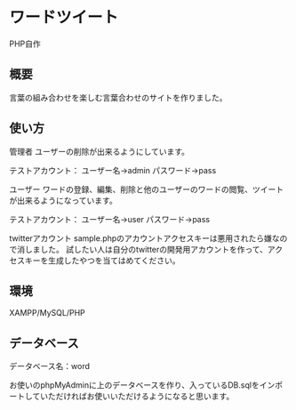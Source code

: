 # ワードツイート
PHP自作

## 概要
言葉の組み合わせを楽しむ言葉合わせのサイトを作りました。

## 使い方
管理者
ユーザーの削除が出来るようにしています。

テストアカウント：
ユーザー名→admin
パスワード→pass


ユーザー
ワードの登録、編集、削除と他のユーザーのワードの閲覧、ツイートが出来るようになっています。

テストアカウント：
ユーザー名→user
パスワード→pass

twitterアカウント
sample.phpのアカウントアクセスキーは悪用されたら嫌なので消しました。
試したい人は自分のtwitterの開発用アカウントを作って、アクセスキーを生成したやつを当てはめてください。

## 環境
XAMPP/MySQL/PHP

## データベース
データベース名：word

お使いのphpMyAdminに上のデータベースを作り、入っているDB.sqlをインポートしていただければお使いいただけるようになると思います。
